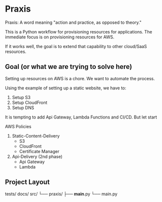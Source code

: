 # Praxis

Praxis: A word meaning "action and practice, as opposed to theory." 

This is a Python workflow for provisioning resources for applications.
The immediate focus is on provisioning resources for AWS.

If it works well, the goal is to extend that capability to other cloud/SaaS resources.

## Goal (or what we are trying to solve here)

Setting up resources on AWS is a chore.
We want to automate the process.

Using the example of setting up a static website, we have to:

1.  Setup S3
2.  Setup CloudFront
3.  Setup DNS

It is tempting to add Api Gateway, Lambda Functions and CI/CD.
But let start


AWS Policies
1.  Static-Content-Delivery
    - S3
    - CloudFront
    - Certificate Manager
2.  Api-Delivery (2nd phase)
    - Api Gateway
    - Lambda

## Project Layout

tests/
docs/
src/
└── praxis/
    ├── __main__.py
    └── main.py
